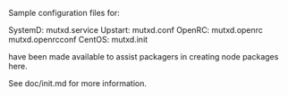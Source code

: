 Sample configuration files for:

SystemD: mutxd.service
Upstart: mutxd.conf
OpenRC:  mutxd.openrc
         mutxd.openrcconf
CentOS:  mutxd.init

have been made available to assist packagers in creating node packages here.

See doc/init.md for more information.

